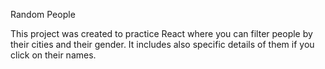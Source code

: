 Random People

This project was created to practice React where you can filter people by their cities and their gender. It includes also specific details of them if you click on their names. 





